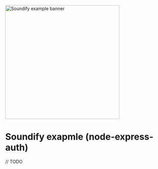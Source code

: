 <img width="360px" alt="Soundify example banner" src="https://user-images.githubusercontent.com/51422045/221220147-a45333a1-be36-44b1-b06e-e9d6153518c8.png" />

# Soundify exapmle (node-express-auth)

// TODO